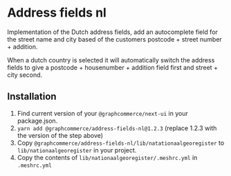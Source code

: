 # Address fields nl

Implementation of the Dutch address fields, add an autocomplete field for the
street name and city based of the customers postcode + street number + addition.

When a dutch country is selected it will automatically switch the address fields
to give a postcode + housenumber + addition field first and street + city
second.

## Installation

1. Find current version of your `@graphcommerce/next-ui` in your package.json.
2. `yarn add @graphcommerce/address-fields-nl@1.2.3` (replace 1.2.3 with the
   version of the step above)
3. Copy `@graphcommerce/address-fields-nl/lib/natationaalgeoregister` to
   `lib/nationaalgeoregister` in your project.
4. Copy the contents of `lib/nationaalgeoregister/.meshrc.yml` in `.meshrc.yml`
